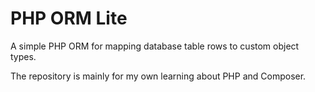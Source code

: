 # PHP ORM Lite
A simple PHP ORM for mapping database table rows to custom object types.

The repository is mainly for my own learning about PHP and Composer.
